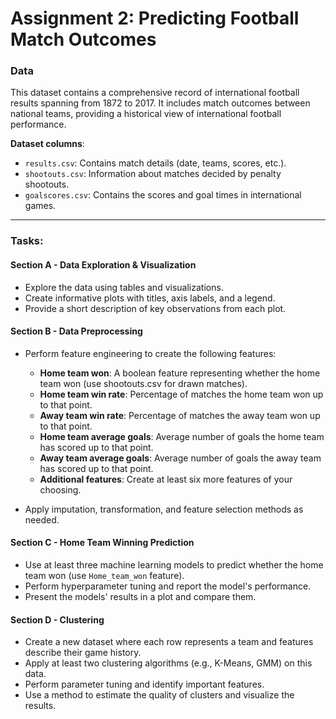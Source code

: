 # Assignment 2: Predicting Football Match Outcomes

### Data

This dataset contains a comprehensive record of international football results spanning from 1872 to 2017. It includes match outcomes between national teams, providing a historical view of international football performance.

**Dataset columns**:
- `results.csv`: Contains match details (date, teams, scores, etc.).
- `shootouts.csv`: Information about matches decided by penalty shootouts.
- `goalscores.csv`: Contains the scores and goal times in international games.

---

### Tasks:

#### Section A - Data Exploration & Visualization 
- Explore the data using tables and visualizations. 
- Create informative plots with titles, axis labels, and a legend.
- Provide a short description of key observations from each plot.

#### Section B - Data Preprocessing 
- Perform feature engineering to create the following features:
  - **Home team won**: A boolean feature representing whether the home team won (use shootouts.csv for drawn matches).
  - **Home team win rate**: Percentage of matches the home team won up to that point.
  - **Away team win rate**: Percentage of matches the away team won up to that point.
  - **Home team average goals**: Average number of goals the home team has scored up to that point.
  - **Away team average goals**: Average number of goals the away team has scored up to that point.
  - **Additional features**: Create at least six more features of your choosing.

- Apply imputation, transformation, and feature selection methods as needed.

#### Section C - Home Team Winning Prediction 
- Use at least three machine learning models to predict whether the home team won (use `Home_team_won` feature).
- Perform hyperparameter tuning and report the model's performance.
- Present the models' results in a plot and compare them.

#### Section D - Clustering 
- Create a new dataset where each row represents a team and features describe their game history.
- Apply at least two clustering algorithms (e.g., K-Means, GMM) on this data.
- Perform parameter tuning and identify important features.
- Use a method to estimate the quality of clusters and visualize the results.


